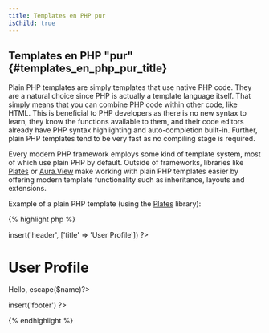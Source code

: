 ```yaml
---
title: Templates en PHP pur
isChild: true
---
```


## Templates en PHP "pur" {#templates_en_php_pur_title}

Plain PHP templates are simply templates that use native PHP code. They are a natural choice since PHP is actually a
template language itself. That simply means that you can combine PHP code within other code, like HTML. This is
beneficial to PHP developers as there is no new syntax to learn, they know the functions available to them, and their
code editors already have PHP syntax highlighting and auto-completion built-in. Further, plain PHP templates tend to be
very fast as no compiling stage is required.

Every modern PHP framework employs some kind of template system, most of which use plain PHP by default. Outside of
frameworks, libraries like [Plates](http://platesphp.com/) or [Aura.View](https://github.com/auraphp/Aura.View) make
working with plain PHP templates easier by offering modern template functionality such as inheritance, layouts and
extensions.

Example of a plain PHP template (using the [Plates](http://platesphp.com/) library):

{% highlight php %}
<?php $this->insert('header', ['title' => 'User Profile']) ?>

<h1>User Profile</h1>
<p>Hello, <?=$this->escape($name)?></p>

<?php $this->insert('footer') ?>
{% endhighlight %}
